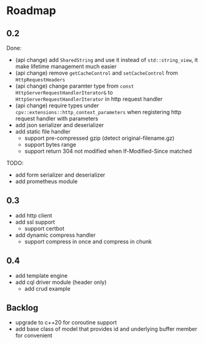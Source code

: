 # Roadmap

## 0.2

Done:

- (api change) add `SharedString` and use it instead of `std::string_view`, it make lifetime management much easier
- (api change) remove `getCacheControl` and `setCacheControl` from `HttpRequestHeaders`
- (api change) change paramter type from `const HttpServerRequestHandlerIterator&` to `HttpServerRequestHandlerIterator` in http request handler
- (api change) require types under `cpv::extensions::http_context_parameters` when registering http request handler with parameters
- add json serializer and deserializer
- add static file handler
	- support pre-compressed gzip (detect original-filename.gz)
	- support bytes range
	- support return 304 not modified when If-Modified-Since matched

TODO:

- add form serializer and deserializer
- add prometheus module

## 0.3

- add http client
- add ssl support
	- support certbot
- add dynamic compress handler
	- support compress in once and compress in chunk

## 0.4

- add template engine
- add cql driver module (header only)
	- add crud example

## Backlog

- upgrade to c++20 for coroutine support
- add base class of model that provides id and underlying buffer member for convenient

